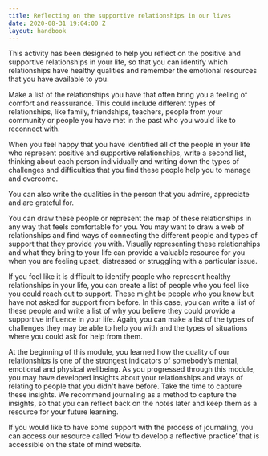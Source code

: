 ```yaml
---
title: Reflecting on the supportive relationships in our lives
date: 2020-08-31 19:04:00 Z
layout: handbook
---
```


This activity has been designed to help you reflect on the positive and supportive relationships in your life, so that you can identify which relationships have healthy qualities and remember the emotional resources that you have available to you. 

Make a list of the relationships you have that often bring you a feeling of comfort and reassurance. This could include different types of relationships, like family, friendships, teachers, people from your community or people you have met in the past who you would like to reconnect with. 

When you feel happy that you have identified all of the people in your life who represent positive and supportive relationships, write a second list, thinking about each person individually and writing down the types of challenges and difficulties that you find these people help you to manage and overcome. 

You can also write the qualities in the person that you admire, appreciate and are grateful for.  

You can draw these people or represent the map of these relationships in any way that feels comfortable for you. You may want to draw a web of relationships and find ways of connecting the different people and types of support that they provide you with. Visually representing these relationships and what they bring to your life can provide a valuable resource for you when you are feeling upset, distressed or struggling with a particular issue. 

If you feel like it is difficult to identify people who represent healthy relationships in your life, you can create a list of people who you feel like you could reach out to support. These might be people who you know but have not asked for support from before. In this case, you can write a list of these people and write a list of why you believe they could provide a supportive influence in your life. Again, you can make a list of the types of challenges they may be able to help you with and the types of situations where you could ask for help from them.  

At the beginning of this module, you learned how the quality of our relationships is one of the strongest indicators of somebody’s mental, emotional and physical wellbeing. As you progressed through this module, you may have developed insights about your relationships and ways of relating to people that you didn't have before. Take the time to capture these insights. We recommend journaling as a method to capture the insights, so that you can reflect back on the notes later and keep them as a resource for your future learning. 

If you would like to have some support with the process of journaling, you can access our resource called ‘How to develop a reflective practice’ that is accessible on the state of mind website.
